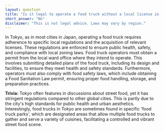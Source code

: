 ```yaml
---
layout: question
title: "Is it legal to operate a food truck without a local license in downtown Tokyo?"
short_answer: "No"
disclaimer: "This is not legal advice. Laws may vary by region."
---
```


In Tokyo, as in most cities in Japan, operating a food truck requires adherence to specific local regulations and the acquisition of relevant licenses. These regulations are enforced to ensure public health, safety, and compliance with local zoning laws. Food truck operators must obtain a permit from the local ward office where they intend to operate. This involves submitting detailed plans of the food truck, including its design and facilities, to ensure they meet health and safety standards. Furthermore, operators must also comply with food safety laws, which include obtaining a Food Sanitation Law permit, ensuring proper food handling, storage, and preparation practices.

**Trivia:** Tokyo often features in discussions about street food, yet it has stringent regulations compared to other global cities. This is partly due to the city's high standards for public health and urban aesthetics. Interestingly, food trucks in Tokyo are sometimes found in specific 'food truck parks', which are designated areas that allow multiple food trucks to gather and serve a variety of cuisines, facilitating a controlled and vibrant street food scene.
